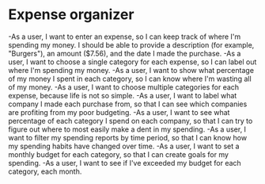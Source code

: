 Expense organizer
==================
-As a user, I want to enter an expense, so I can keep track of where I'm spending my money. I should be able to provide a description (for example, "Burgers"), an amount ($7.56), and the date I made the purchase.
-As a user, I want to choose a single category for each expense, so I can label out where I'm spending my money.
-As a user, I want to show what percentage of my money I spent in each category, so I can know where I'm wasting all of my money.
-As a user, I want to choose multiple categories for each expense, because life is not so simple.
-As a user, I want to label what company I made each purchase from, so that I can see which companies are profiting from my poor budgeting.
-As a user, I want to see what percentage of each category I spend on each company, so that I can try to figure out where to most easily make a dent in my spending.
-As a user, I want to filter my spending reports by time period, so that I can know how my spending habits have changed over time.
-As a user, I want to set a monthly budget for each category, so that I can create goals for my spending.
-As a user, I want to see if I've exceeded my budget for each category, each month.
